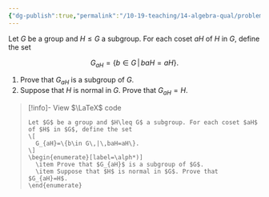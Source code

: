 ```yaml
---
{"dg-publish":true,"permalink":"/10-19-teaching/14-algebra-qual/problem-from-past-exams/group-theory/stabilizer-of-a-coset/","tags":["group_theory"],"updated":"2025-03-17T09:52:24-07:00"}
---
```


Let $G$ be a group and $H\leq G$ a subgroup. For each coset $aH$ of $H$ in $G$, define the set

$$G_{aH}=\{b\in G\,|\,baH=aH\}.$$

1. Prove that $G_{aH}$ is a subgroup of $G$.
2. Suppose that $H$ is normal in $G$. Prove that $G_{aH}=H$.

> [!info]- View $\LaTeX$ code
> ```
> Let $G$ be a group and $H\leq G$ a subgroup. For each coset $aH$ of $H$ in $G$, define the set
> \[
> 	G_{aH}=\{b\in G\,|\,baH=aH\}.
> \]
> \begin{enumerate}[label=\alph*)]
> 	\item Prove that $G_{aH}$ is a subgroup of $G$.
> 	\item Suppose that $H$ is normal in $G$. Prove that $G_{aH}=H$.
> \end{enumerate}
> ```